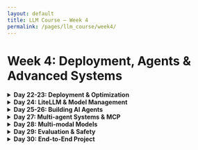 ```yaml
---
layout: default
title: LLM Course – Week 4
permalink: /pages/llm_course/week4/
---
```


# Week 4: Deployment, Agents & Advanced Systems

<details>
<summary><strong>Day 22-23: Deployment & Optimization</strong></summary>
<div markdown="1">

### Day 22: Model Optimization Techniques

### Morning: Quantization & Compression (4 hours)
1. **Model Quantization** (2 hours)
   - Resource: [Hugging Face Quantization Guide](https://huggingface.co/docs/transformers/quantization)
   - Tasks:
     - Implement 8-bit and 4-bit quantization
     - Use GPTQ and AWQ quantization methods
     - Measure performance vs. accuracy trade-offs

2. **Model Distillation** (2 hours)
   - Resource: [Knowledge Distillation Papers](https://arxiv.org/abs/1503.02531)
   - Tasks:
     - Understand teacher-student training
     - Implement basic distillation pipeline
     - Create smaller, faster models

### Afternoon: Serving Frameworks (4 hours)
1. **vLLM Setup** (2 hours)
   - Resource: [vLLM Documentation](https://docs.vllm.ai/en/latest/)
   - Tasks:
     - Install and configure vLLM
     - Set up model serving with vLLM
     - Understand batching and memory optimization

2. **Text Generation Inference (TGI)** (2 hours)
   - Resource: [HuggingFace TGI](https://huggingface.co/docs/text-generation-inference/index)
   - Tasks:
     - Deploy models with TGI
     - Configure scaling and load balancing
     - Compare performance with vLLM

### Day 23: BentoML & Production Deployment

### Morning: BentoML Framework (4 hours)
1. **BentoML Basics** (2 hours)
   - Resource: [BentoML Documentation](https://docs.bentoml.org/)
   - Tasks:
     - Package LLM models with BentoML
     - Create serving APIs
     - Understand BentoML architecture

2. **Advanced BentoML Features** (2 hours)
   - Resource: [BentoML Advanced Guide](https://docs.bentoml.org/en/latest/guides/index.html)
   - Tasks:
     - Implement custom runners
     - Set up model monitoring
     - Configure auto-scaling

### Afternoon: Cloud Deployment (4 hours)
1. **Container Deployment** (2 hours)
   - Tasks:
     - Containerize LLM applications with Docker
     - Deploy to Kubernetes
     - Set up proper resource management

2. **Cloud Platform Integration** (2 hours)
   - Tasks:
     - Deploy to AWS/GCP/Azure
     - Configure load balancers and CDNs
     - Set up monitoring and logging

</div>
</details>

<details>
<summary><strong>Day 24: LiteLLM & Model Management</strong></summary>
<div markdown="1">

### Morning: LiteLLM Unified API (4 hours)
1. **LiteLLM Setup** (2 hours)
   - Resource: [LiteLLM Documentation](https://docs.litellm.ai/)
   - Tasks:
     - Install and configure LiteLLM
     - Connect to multiple LLM providers
     - Understand unified API interface

2. **Provider Management** (2 hours)
   - Resource: [LiteLLM Provider Support](https://docs.litellm.ai/docs/providers)
   - Tasks:
     - Configure different model providers
     - Implement cost tracking
     - Set up usage analytics

### Afternoon: Production Model Management (4 hours)
1. **Fallback & Reliability** (2 hours)
   - Tasks:
     - Implement model fallback strategies
     - Set up health checks and monitoring
     - Configure rate limiting and quotas

2. **Cost Optimization** (2 hours)
   - Tasks:
     - Track and optimize API costs
     - Implement intelligent routing
     - Set up budget alerts and controls

</div>
</details>

<details>
<summary><strong>Day 25-26: Building AI Agents</strong></summary>
<div markdown="1">

### Day 25: Agent Fundamentals

### Morning: Agent Architecture (4 hours)
1. **Understanding AI Agents** (2 hours)
   - Resource: [LangChain Agents Concepts](https://python.langchain.com/docs/concepts/agents)
   - Tasks:
     - Learn agent vs. chain differences
     - Understand perception-action loops
     - Study different agent architectures

2. **Tool Use & Function Calling** (2 hours)
   - Resource: [OpenAI Function Calling](https://platform.openai.com/docs/guides/function-calling)
   - Tasks:
     - Implement tool-calling agents
     - Create custom tools and functions
     - Practice with API integrations

### Afternoon: LangChain Agents (4 hours)
1. **Building LangChain Agents** (2 hours)
   - Resource: [LangChain Agent Types](https://python.langchain.com/docs/how_to/agent_types/)
   - Tasks:
     - Create ReAct agents
     - Build structured tool agents
     - Implement conversation agents

2. **Custom Agent Development** (2 hours)
   - Tasks:
     - Design custom agent logic
     - Implement agent memory systems
     - Create multi-turn agent conversations

### Day 26: Advanced Agent Frameworks

### Morning: AutoGPT & Autonomous Agents (4 hours)
1. **AutoGPT Framework** (2 hours)
   - Resource: [AutoGPT Documentation](https://docs.agpt.co/)
   - Tasks:
     - Set up AutoGPT environment
     - Create autonomous task execution
     - Understand goal-oriented planning

2. **CrewAI Multi-Agent Systems** (2 hours)
   - Resource: [CrewAI Documentation](https://docs.crewai.com/)
   - Tasks:
     - Design agent crews and roles
     - Implement collaborative workflows
     - Create specialized agent teams

### Afternoon: Agent Optimization (4 hours)
1. **Agent Performance Tuning** (2 hours)
   - Tasks:
     - Optimize agent reasoning chains
     - Implement agent evaluation metrics
     - Debug agent decision-making

2. **Production Agent Deployment** (2 hours)
   - Tasks:
     - Deploy agents with proper monitoring
     - Implement agent safety measures
     - Set up agent analytics and logging

</div>
</details>

<details>
<summary><strong>Day 27: Multi-agent Systems & MCP</strong></summary>
<div markdown="1">

### Morning: Multi-agent Communication (4 hours)
1. **Agent Communication Patterns** (2 hours)
   - Resource: [Multi-Agent Systems Research](https://arxiv.org/abs/2308.08155)
   - Tasks:
     - Understand agent coordination strategies
     - Learn about message passing protocols
     - Study collaborative problem solving

2. **Multi-agent Communication Protocol (MCP)** (2 hours)
   - Resource: [MCP Specification](https://github.com/modelcontextprotocol/specification)
   - Tasks:
     - Understand MCP architecture
     - Implement basic MCP communication
     - Create interoperable agent systems

### Afternoon: Advanced Multi-agent Systems (4 hours)
1. **Collaborative Agent Networks** (2 hours)
   - Tasks:
     - Design agent hierarchies and roles
     - Implement consensus mechanisms
     - Create fault-tolerant agent systems

2. **Autogen Framework** (2 hours)
   - Resource: [Autogen Documentation](https://microsoft.github.io/autogen/)
   - Tasks:
     - Build conversational agent groups
     - Implement role-based conversations
     - Create automated workflows

</div>
</details>

<details>
<summary><strong>Day 28: Multi-modal Models</strong></summary>
<div markdown="1">

### Morning: Vision-Language Models (4 hours)
1. **Understanding Multi-modal Models** (2 hours)
   - Resource: [Hugging Face Vision-Language Models](https://huggingface.co/docs/transformers/model_doc/clip)
   - Tasks:
     - Work with CLIP for image-text matching
     - Understand vision transformer architectures
     - Practice with image captioning models

2. **LLaVA and Advanced Models** (2 hours)
   - Resource: [LLaVA Paper](https://arxiv.org/abs/2304.08485)
   - Tasks:
     - Use LLaVA for visual question answering
     - Implement image-to-text generation
     - Create visual reasoning applications

### Afternoon: Multi-modal Applications (4 hours)
1. **Building Multi-modal Apps** (2 hours)
   - Tasks:
     - Create document analysis applications
     - Build visual QA systems
     - Implement image-based chatbots

2. **Multi-modal RAG Systems** (2 hours)
   - Tasks:
     - Extend RAG to include images
     - Implement multi-modal retrieval
     - Create rich content applications

</div>
</details>

<details>
<summary><strong>Day 29: Evaluation & Safety</strong></summary>
<div markdown="1">

### Morning: Model Alignment (4 hours)
1. **Alignment Techniques** (2 hours)
   - Resource: [Constitutional AI Paper](https://arxiv.org/abs/2212.08073)
   - Tasks:
     - Understand different alignment approaches
     - Learn about constitutional AI methods
     - Study preference learning techniques

2. **Safety Evaluation** (2 hours)
   - Resource: [AI Safety Evaluation](https://arxiv.org/abs/2308.07308)
   - Tasks:
     - Implement safety evaluation frameworks
     - Test for harmful outputs
     - Create safety filtering systems

### Afternoon: Red-teaming & Robustness (4 hours)
1. **Adversarial Testing** (2 hours)
   - Resource: [Red Team LLM Guide](https://huggingface.co/blog/red-teaming)
   - Tasks:
     - Design red-teaming protocols
     - Test model robustness
     - Identify failure modes

2. **Safety Mitigation** (2 hours)
   - Tasks:
     - Implement safety guardrails
     - Create content filtering systems
     - Design responsible AI workflows

</div>
</details>

<details>
<summary><strong>Day 30: End-to-End Project</strong></summary>
<div markdown="1">

### Morning: Project Planning (2 hours)
- **System Architecture Design**
  - Choose a comprehensive AI agent application
  - Design system architecture with multiple components
  - Plan integration of all learned technologies

### Project Implementation (6 hours)
1. **Core System Development** (3 hours)
   - Implement RAG system with vector database
   - Build AI agents with tool access
   - Create workflow automation components

2. **Integration & Optimization** (2 hours)
   - Connect all system components
   - Implement proper error handling
   - Optimize for performance and reliability

3. **Deployment & Documentation** (1 hour)
   - Deploy complete system
   - Create comprehensive documentation
   - Set up monitoring and analytics

</div>
</details>
